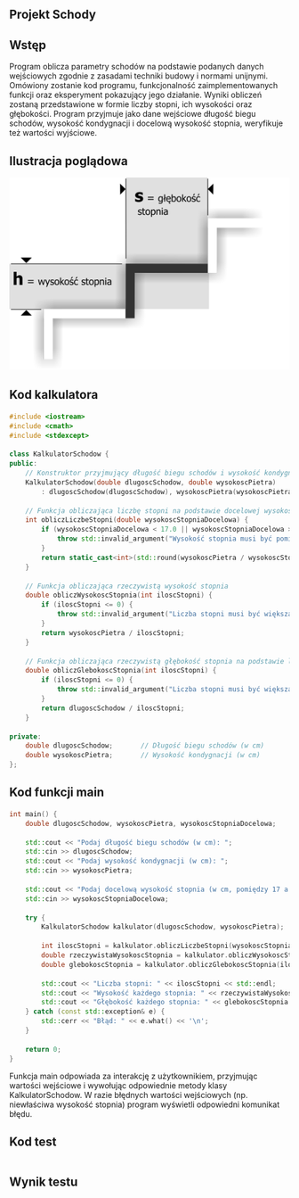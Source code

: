 ## Projekt Schody

## Wstęp
Program oblicza parametry schodów na podstawie podanych danych wejściowych zgodnie z zasadami techniki budowy i normami unijnymi. Omówiony zostanie kod programu, funkcjonalność zaimplementowanych funkcji oraz eksperyment pokazujący jego działanie. Wyniki obliczeń zostaną przedstawione w formie liczby stopni, ich wysokości oraz głębokości. Program przyjmuje jako dane wejściowe długość biegu schodów, wysokość kondygnacji i docelową wysokość stopnia, weryfikuje też wartości wyjściowe.

## Ilustracja poglądowa

![screen](schody_wymiary.png)

## Kod kalkulatora
~~~~ cpp
#include <iostream>
#include <cmath>
#include <stdexcept>

class KalkulatorSchodow {
public:
    // Konstruktor przyjmujący długość biegu schodów i wysokość kondygnacji (w cm)
    KalkulatorSchodow(double dlugoscSchodow, double wysokoscPietra)
        : dlugoscSchodow(dlugoscSchodow), wysokoscPietra(wysokoscPietra) {}

    // Funkcja obliczająca liczbę stopni na podstawie docelowej wysokości stopnia
    int obliczLiczbeStopni(double wysokoscStopniaDocelowa) {
        if (wysokoscStopniaDocelowa < 17.0 || wysokoscStopniaDocelowa > 19.0) {
            throw std::invalid_argument("Wysokość stopnia musi być pomiędzy 17 a 19 cm.");
        }
        return static_cast<int>(std::round(wysokoscPietra / wysokoscStopniaDocelowa));
    }

    // Funkcja obliczająca rzeczywistą wysokość stopnia
    double obliczWysokoscStopnia(int iloscStopni) {
        if (iloscStopni <= 0) {
            throw std::invalid_argument("Liczba stopni musi być większa od zera.");
        }
        return wysokoscPietra / iloscStopni;
    }

    // Funkcja obliczająca rzeczywistą głębokość stopnia na podstawie liczby stopni i długości biegu
    double obliczGlebokoscStopnia(int iloscStopni) {
        if (iloscStopni <= 0) {
            throw std::invalid_argument("Liczba stopni musi być większa od zera.");
        }
        return dlugoscSchodow / iloscStopni;
    }

private:
    double dlugoscSchodow;       // Długość biegu schodów (w cm)
    double wysokoscPietra;       // Wysokość kondygnacji (w cm)
};
~~~~

## Kod funkcji main
~~~~ cpp
int main() {
    double dlugoscSchodow, wysokoscPietra, wysokoscStopniaDocelowa;
    
    std::cout << "Podaj długość biegu schodów (w cm): ";
    std::cin >> dlugoscSchodow;
    std::cout << "Podaj wysokość kondygnacji (w cm): ";
    std::cin >> wysokoscPietra;
    
    std::cout << "Podaj docelową wysokość stopnia (w cm, pomiędzy 17 a 19): ";
    std::cin >> wysokoscStopniaDocelowa;

    try {
        KalkulatorSchodow kalkulator(dlugoscSchodow, wysokoscPietra);

        int iloscStopni = kalkulator.obliczLiczbeStopni(wysokoscStopniaDocelowa);
        double rzeczywistaWysokoscStopnia = kalkulator.obliczWysokoscStopnia(iloscStopni);
        double glebokoscStopnia = kalkulator.obliczGlebokoscStopnia(iloscStopni);

        std::cout << "Liczba stopni: " << iloscStopni << std::endl;
        std::cout << "Wysokość każdego stopnia: " << rzeczywistaWysokoscStopnia << " cm" << std::endl;
        std::cout << "Głębokość każdego stopnia: " << glebokoscStopnia << " cm" << std::endl;
    } catch (const std::exception& e) {
        std::cerr << "Błąd: " << e.what() << '\n';
    }

    return 0;
}
~~~~
Funkcja main odpowiada za interakcję z użytkownikiem, przyjmując wartości wejściowe i wywołując odpowiednie metody klasy KalkulatorSchodow. W razie błędnych wartości wejściowych (np. niewłaściwa wysokość stopnia) program wyświetli odpowiedni komunikat błędu.
## Kod test
~~~~ cpp

~~~~
## Wynik testu

